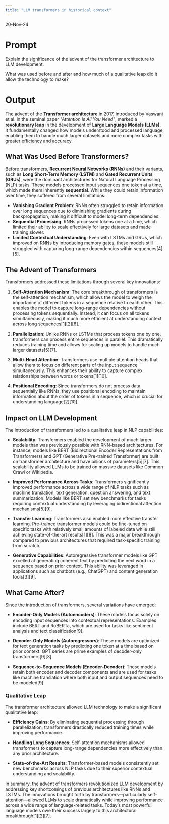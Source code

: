 ```yaml
---
title: "LLM transformers in historical context"
---
```


20-Nov-24

# Prompt

Explain the significance of the advent of the transformer architecture to LLM development. 

What was used before and after and how much of a qualitative leap did it allow the technology to make?

# Output

The advent of the **Transformer architecture** in 2017, introduced by Vaswani et al. in the seminal paper *"Attention is All You Need"*, marked a **revolutionary leap** in the development of **Large Language Models (LLMs)**. It fundamentally changed how models understood and processed language, enabling them to handle much larger datasets and more complex tasks with greater efficiency and accuracy.

## **What Was Used Before Transformers?**

Before transformers, **Recurrent Neural Networks (RNNs)** and their variants, such as **Long Short-Term Memory (LSTM)** and **Gated Recurrent Units (GRUs)**, were the dominant architectures for Natural Language Processing (NLP) tasks. These models processed input sequences one token at a time, which made them inherently **sequential**. While they could retain information over time, they suffered from several limitations:

- **Vanishing Gradient Problem**: RNNs often struggled to retain information over long sequences due to diminishing gradients during backpropagation, making it difficult to model long-term dependencies.
- **Sequential Processing**: RNNs processed tokens one at a time, which limited their ability to scale effectively for large datasets and made training slower.
- **Limited Contextual Understanding**: Even with LSTMs and GRUs, which improved on RNNs by introducing memory gates, these models still struggled with capturing long-range dependencies within sequences[4][5].

## **The Advent of Transformers**

Transformers addressed these limitations through several key innovations:

1. **Self-Attention Mechanism**: The core breakthrough of transformers is the self-attention mechanism, which allows the model to weigh the importance of different tokens in a sequence relative to each other. This enables the model to capture long-range dependencies without processing tokens sequentially. Instead, it can focus on all tokens simultaneously, making it much more efficient at understanding context across long sequences[1][2][6].

2. **Parallelization**: Unlike RNNs or LSTMs that process tokens one by one, transformers can process entire sequences in parallel. This dramatically reduces training time and allows for scaling up models to handle much larger datasets[5][7].

3. **Multi-Head Attention**: Transformers use multiple attention heads that allow them to focus on different parts of the input sequence simultaneously. This enhances their ability to capture complex relationships between words or tokens[1][10].

4. **Positional Encoding**: Since transformers do not process data sequentially like RNNs, they use positional encoding to maintain information about the order of tokens in a sequence, which is crucial for understanding language[2][10].

## **Impact on LLM Development**

The introduction of transformers led to a qualitative leap in NLP capabilities:

- **Scalability**: Transformers enabled the development of much larger models than was previously possible with RNN-based architectures. For instance, models like BERT (Bidirectional Encoder Representations from Transformers) and GPT (Generative Pre-trained Transformer) are built on transformer architecture and have billions of parameters[5][7]. This scalability allowed LLMs to be trained on massive datasets like Common Crawl or Wikipedia.

- **Improved Performance Across Tasks**: Transformers significantly improved performance across a wide range of NLP tasks such as machine translation, text generation, question answering, and text summarization. Models like BERT set new benchmarks for tasks requiring contextual understanding by leveraging bidirectional attention mechanisms[5][9].

- **Transfer Learning**: Transformers also enabled more effective transfer learning. Pre-trained transformer models could be fine-tuned on specific tasks with relatively small amounts of labeled data while still achieving state-of-the-art results[1][8]. This was a major breakthrough compared to previous architectures that required task-specific training from scratch.

- **Generative Capabilities**: Autoregressive transformer models like GPT excelled at generating coherent text by predicting the next word in a sequence based on prior context. This ability was leveraged in applications such as chatbots (e.g., ChatGPT) and content generation tools[3][9].

## **What Came After?**

Since the introduction of transformers, several variations have emerged:

- **Encoder-Only Models (Autoencoders)**: These models focus solely on encoding input sequences into contextual representations. Examples include BERT and RoBERTa, which are used for tasks like sentiment analysis and text classification[9].
  
- **Decoder-Only Models (Autoregressors)**: These models are optimized for text generation tasks by predicting one token at a time based on prior context. GPT series are prime examples of decoder-only transformers[9][3].
  
- **Sequence-to-Sequence Models (Encoder-Decoder)**: These models retain both encoder and decoder components and are used for tasks like machine translation where both input and output sequences need to be modeled[9].

### Qualitative Leap

The transformer architecture allowed LLM technology to make a significant qualitative leap:

- **Efficiency Gains**: By eliminating sequential processing through parallelization, transformers drastically reduced training times while improving performance.
  
- **Handling Long Sequences**: Self-attention mechanisms allowed transformers to capture long-range dependencies more effectively than any prior architecture.
  
- **State-of-the-Art Results**: Transformer-based models consistently set new benchmarks across NLP tasks due to their superior contextual understanding and scalability.

In summary, the advent of transformers revolutionized LLM development by addressing key shortcomings of previous architectures like RNNs and LSTMs. The innovations brought forth by transformers—particularly self-attention—allowed LLMs to scale dramatically while improving performance across a wide range of language-related tasks. Today’s most powerful language models owe their success largely to this architectural breakthrough[1][2][7].

 